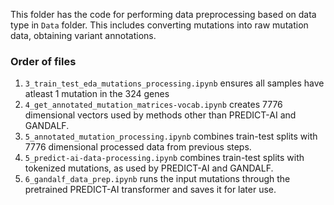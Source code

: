 This folder has the code for performing data preprocessing based on data type in `Data` folder. This includes converting mutations into raw mutation data, obtaining variant annotations.

### Order of files
1. `3_train_test_eda_mutations_processing.ipynb` ensures all samples have atleast 1 mutation in the 324 genes
2. `4_get_annotated_mutation_matrices-vocab.ipynb` creates 7776 dimensional vectors used by methods other than PREDICT-AI and GANDALF.
3. `5_annotated_mutation_processing.ipynb` combines train-test splits with 7776 dimensional processed data from previous steps.
4. `5_predict-ai-data-processing.ipynb` combines train-test splits with tokenized mutations, as used by PREDICT-AI and GANDALF.
5. `6_gandalf_data_prep.ipynb` runs the input mutations through the pretrained PREDICT-AI transformer and saves it for later use.

